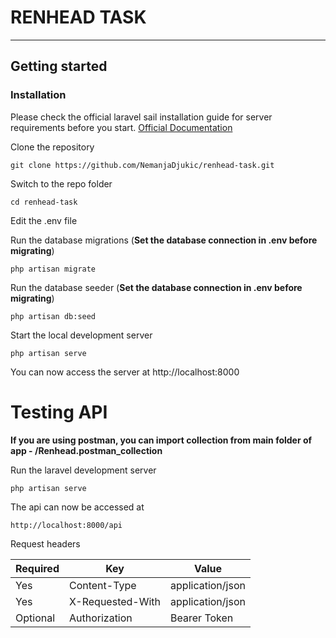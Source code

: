 # RENHEAD TASK

----------

## Getting started

### Installation

Please check the official laravel sail installation guide for server requirements before you start. [Official Documentation](https://laravel.com/docs/9.x/sail#installation)

Clone the repository

    git clone https://github.com/NemanjaDjukic/renhead-task.git

Switch to the repo folder

    cd renhead-task

Edit the .env file

Run the database migrations (**Set the database connection in .env before migrating**)

    php artisan migrate

Run the database seeder (**Set the database connection in .env before migrating**)

    php artisan db:seed

Start the local development server

    php artisan serve

You can now access the server at http://localhost:8000

# Testing API

**If you are using postman, you can import collection from main folder of app - /Renhead.postman_collection**

Run the laravel development server

    php artisan serve

The api can now be accessed at

    http://localhost:8000/api

Request headers

| **Required** 	| **Key**              	| **Value**            	 |
|----------	|------------------	|-----------------------|
| Yes      	| Content-Type     	| application/json 	    |
| Yes      	| X-Requested-With 	| application/json      |
| Optional 	| Authorization    	| Bearer Token     	    |